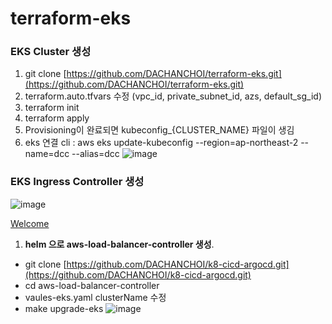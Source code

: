 # terraform-eks

### EKS Cluster 생성
1. git clone [https://github.com/DACHANCHOI/terraform-eks.git](https://github.com/DACHANCHOI/terraform-eks.git)
2. terraform.auto.tfvars 수정 (vpc_id, private_subnet_id, azs, default_sg_id)
3. terraform init
4. terraform apply
5. Provisioning이 완료되면 kubeconfig_{CLUSTER_NAME} 파일이 생김
6. eks 연결 cli : aws eks update-kubeconfig --region=ap-northeast-2 --name=dcc --alias=dcc
![image](https://user-images.githubusercontent.com/77256060/166134633-da33acc1-f6bb-49df-890a-3a2eb2d17c2a.png)

### EKS Ingress Controller 생성

![image](https://user-images.githubusercontent.com/77256060/166134638-263f084c-692b-4fb9-a9b7-c942f69665a2.png)

[Welcome](https://kubernetes-sigs.github.io/aws-load-balancer-controller/v2.3/)

1. **helm 으로 aws-load-balancer-controller 생성**. 
- git clone [https://github.com/DACHANCHOI/k8-cicd-argocd.git](https://github.com/DACHANCHOI/k8-cicd-argocd.git)
- cd aws-load-balancer-controller
- vaules-eks.yaml clusterName 수정
- make upgrade-eks
![image](https://user-images.githubusercontent.com/77256060/166134655-239aef3f-05b3-4f0e-b76e-f8011f3adef2.png)
